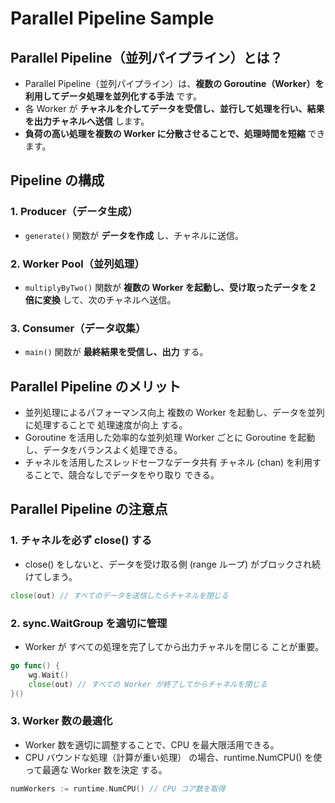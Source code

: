 # Parallel Pipeline Sample

## Parallel Pipeline（並列パイプライン）とは？

- Parallel Pipeline（並列パイプライン）は、**複数の Goroutine（Worker）を利用してデータ処理を並列化する手法** です。
- 各 Worker が **チャネルを介してデータを受信し、並行して処理を行い、結果を出力チャネルへ送信** します。
- **負荷の高い処理を複数の Worker に分散させることで、処理時間を短縮** できます。

## Pipeline の構成

### 1. Producer（データ生成）
   - `generate()` 関数が **データを作成** し、チャネルに送信。

### 2. Worker Pool（並列処理）
   - `multiplyByTwo()` 関数が **複数の Worker を起動し、受け取ったデータを 2 倍に変換** して、次のチャネルへ送信。

### 3. Consumer（データ収集）
   - `main()` 関数が **最終結果を受信し、出力** する。

## Parallel Pipeline のメリット

- 並列処理によるパフォーマンス向上
  複数の Worker を起動し、データを並列に処理することで 処理速度が向上 する。
- Goroutine を活用した効率的な並列処理
  Worker ごとに Goroutine を起動し、データをバランスよく処理できる。
- チャネルを活用したスレッドセーフなデータ共有
  チャネル (chan) を利用することで、競合なしでデータをやり取り できる。

## Parallel Pipeline の注意点

### 1. チャネルを必ず close() する

- close() をしないと、データを受け取る側 (range ループ) がブロックされ続けてしまう。

```go
close(out) // すべてのデータを送信したらチャネルを閉じる
```

### 2. sync.WaitGroup を適切に管理

- Worker が すべての処理を完了してから出力チャネルを閉じる ことが重要。

```go
go func() {
    wg.Wait()
    close(out) // すべての Worker が終了してからチャネルを閉じる
}()
```

### 3. Worker 数の最適化

- Worker 数を適切に調整することで、CPU を最大限活用できる。
- CPU バウンドな処理（計算が重い処理） の場合、runtime.NumCPU() を使って最適な Worker 数を決定 する。

```go
numWorkers := runtime.NumCPU() // CPU コア数を取得
```